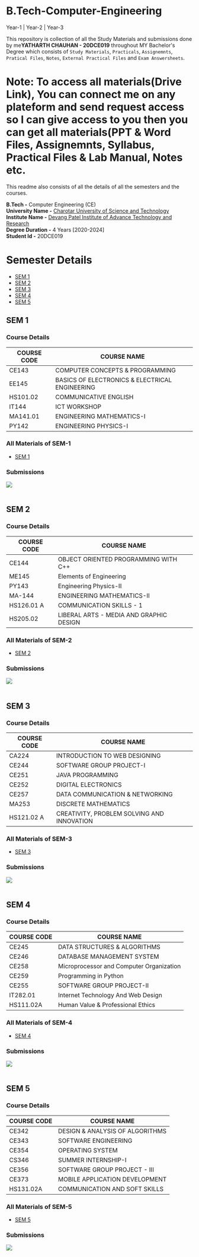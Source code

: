 # B.Tech-Computer-Engineering

Year-1 | Year-2 | Year-3

This repository is collection of all the Study Materials and submissions done by me**YATHARTH CHAUHAN - 20DCE019** throughout MY Bachelor's Degree which consists of `Study Materials`, `Practicals`, `Assignemnts`, `Pratical Files`, `Notes`, `External Practical Files` and `Exam Answersheets`.

# Note: To access all materials(Drive Link), You can connect me on any plateform and send request access so I can give access to you then you can get all materials(PPT & Word Files, Assignemnts, Syllabus, Practical Files & Lab Manual, Notes etc.

This readme also consists of all the details of all the semesters and the courses.

**B.Tech -** Computer Engineering (CE) <br>
**University Name -** [Charotar University of Science and Technology](https://www.charusat.ac.in/) <br>
**Institute Name -** [Devang Patel Institute of Advance Technology and Research](https://www.charusat.ac.in/depstar/) <br>
**Degree Duration -** 4 Years [2020-2024] <br>
**Student Id -** 20DCE019 <br>

<!--
> 📢 **PSA for those who also want to organize their stuff like this, I'd appreciate a proper credit by linking your repository back to this repository : :relieved:**
>
> ```
> Repo inspired by [Yatharth Chauhan](https://github.com/YatharthChauhan2362/B.Tech-Computer-Engineering)
> ```
-->

# Semester Details

- [SEM 1](https://github.com/YatharthChauhan2362/B.Tech-Computer-Engineering/tree/main/SEM-1)
- [SEM 2](https://github.com/YatharthChauhan2362/B.Tech-Computer-Engineering/tree/main/SEM-2)
- [SEM 3](https://github.com/YatharthChauhan2362/B.Tech-Computer-Engineering/tree/main/SEM-3)
- [SEM 4](https://github.com/YatharthChauhan2362/B.Tech-Computer-Engineering/tree/main/SEM-4)
- [SEM 5](https://github.com/YatharthChauhan2362/B.Tech-Computer-Engineering/tree/main/SEM-5)

## SEM 1

### Course Details

| COURSE CODE | COURSE NAME                                    |
| ----------- | ---------------------------------------------- |
| CE143       | COMPUTER CONCEPTS & PROGRAMMING                |
| EE145       | BASICS OF ELECTRONICS & ELECTRICAL ENGINEERING |
| HS101.02    | COMMUNICATIVE ENGLISH                          |
| IT144       | ICT WORKSHOP                                   |
| MA141.01    | ENGINEERING MATHEMATICS-I                      |
| PY142       | ENGINEERING PHYSICS-I                          |

### All Materials of SEM-1

- [SEM 1](https://drive.google.com/drive/folders/18ePj-e7maF8UmFHiNVBAIp7giL1Rmyeh?usp=sharingP)

### Submissions

[![](https://img.shields.io/badge/Practical_Files_&_Source_Codes-Click_Here-%23FF0000.svg?&style=flat&logoColor=white&color=white)](https://github.com/YatharthChauhan2362/B.Tech-Computer-Engineering/tree/main/SEM-1)
<br><br>

## SEM 2

### Course Details

| COURSE CODE | COURSE NAME                             |
| ----------- | --------------------------------------- |
| CE144       | OBJECT ORIENTED PROGRAMMING WITH C++    |
| ME145       | Elements of Engineering                 |
| PY143       | Engineering Physics-II                  |
| MA-144      | ENGINEERING MATHEMATICS-II              |
| HS126.01 A  | COMMUNICATION SKILLS - 1                |
| HS205.02    | LIBERAL ARTS - MEDIA AND GRAPHIC DESIGN |

### All Materials of SEM-2

- [SEM 2](https://drive.google.com/drive/folders/1Ab_k_0S0xYhJ0-PjF9-x5Y4QbyHm8Uwc?usp=sharing)

### Submissions

[![](https://img.shields.io/badge/Practical_Files_&_Source_Codes-Click_Here-%23FF0000.svg?&style=flat&logoColor=white&color=white)](https://github.com/YatharthChauhan2362/B.Tech-Computer-Engineering/tree/main/SEM-2)
<br><br>

## SEM 3

### Course Details

| COURSE CODE | COURSE NAME                                |
| ----------- | ------------------------------------------ |
| CA224       | INTRODUCTION TO WEB DESIGNING              |
| CE244       | SOFTWARE GROUP PROJECT-I                   |
| CE251       | JAVA PROGRAMMING                           |
| CE252       | DIGITAL ELECTRONICS                        |
| CE257       | DATA COMMUNICATION & NETWORKING            |
| MA253       | DISCRETE MATHEMATICS                       |
| HS121.02 A  | CREATIVITY, PROBLEM SOLVING AND INNOVATION |

### All Materials of SEM-3

- [SEM 3](https://drive.google.com/drive/folders/19zlD4s1e6tJbEjeAW_6FmZ1L9CJ_VfS4?usp=sharing)

### Submissions

[![](https://img.shields.io/badge/Practical_Files_&_Source_Codes-Click_Here-%23FF0000.svg?&style=flat&logoColor=white&color=white)](https://github.com/YatharthChauhan2362/B.Tech-Computer-Engineering/tree/main/SEM-3)
<br><br>

## SEM 4

### Course Details

| COURSE CODE | COURSE NAME                              |
| ----------- | ---------------------------------------- |
| CE245       | DATA STRUCTURES & ALGORITHMS             |
| CE246       | DATABASE MANAGEMENT SYSTEM               |
| CE258       | Microprocessor and Computer Organization |
| CE259       | Programming in Python                    |
| CE255       | SOFTWARE GROUP PROJECT-II                |
| IT282.01    | Internet Technology And Web Design       |
| HS111.02A   | Human Value & Professional Ethics        |

### All Materials of SEM-4

- [SEM 4](https://drive.google.com/drive/folders/1U7A1Zm0dx77OJDk3xljCvlRiIBna1mif?usp=sharing)

### Submissions

[![](https://img.shields.io/badge/Practical_Files_&_Source_Codes-Click_Here-%23FF0000.svg?&style=flat&logoColor=white&color=white)](https://github.com/YatharthChauhan2362/B.Tech-Computer-Engineering/tree/main/SEM-4)
<br><br>

## SEM 5

### Course Details

| COURSE CODE | COURSE NAME                     |
| ----------- | ------------------------------- |
| CE342       | DESIGN & ANALYSIS OF ALGORITHMS |
| CE343       | SOFTWARE ENGINEERING            |
| CE354       | OPERATING SYSTEM                |
| CS346       | SUMMER INTERNSHIP-I             |
| CE356       | SOFTWARE GROUP PROJECT - III    |
| CE373       | MOBILE APPLICATION DEVELOPMENT  |
| HS131.02A   | COMMUNICATION AND SOFT SKILLS   |

### All Materials of SEM-5

- [SEM 5](https://drive.google.com/drive/folders/1sf4u_zoExC89aH8k6ooJcMnyOdP2jvJM?usp=sharing)

### Submissions

[![](https://img.shields.io/badge/Practical_Files_&_Source_Codes-Click_Here-%23FF0000.svg?&style=flat&logoColor=white&color=white)](https://github.com/YatharthChauhan2362/B.Tech-Computer-Engineering/tree/main/SEM-5)
<br><br>

<!-- ## SEM VI
### Course Details
COURSE CODE | COURSE NAME
------------| -------------
CS373       | INTERNET OF THINGS
CS344       | MACHINE LEARNING
CS345       | CRYPTOGRAPHY AND NETWORK SECURITY
CS346       | SOFTWARE ENGINEERING
CE349       | THEORY OF COMPUTATION
HS132.02 A  | CONTRIBUTORY PERSONALITY DEVELOPMENT

### Submissions
[![](https://img.shields.io/badge/Practical_Files_&_Source_Codes-Click_Here-%23FF0000.svg?&style=flat&logoColor=white&color=white)](https://github.com/rudrabarad/Bachelors-File-Submission/tree/master/SEM%20VI)
<br><br>

## SEM VII
### Course Details
COURSE CODE | COURSE NAME
------------| -------------
CE442       | DESIGN OF LANGUAGE PROCESSORS
CE443       | CLOUD COMPUTING
CS441       | PROGRAMMING IN PYTHON
CS442       | DATA SCIENCE & ANALYTICS
CS446       | SUMMER INTERNSHIP - II
CS448       | SOFTWARE GROUP PROJECT - V
CS473       | BLOCKCHAIN TECHNOLOGY & APPLICATIONS

### Submissions
[![](https://img.shields.io/badge/Practical_Files_&_Source_Codes-Click_Here-%23FF0000.svg?&style=flat&logoColor=white&color=white)](https://github.com/rudrabarad/Bachelors-File-Submission/tree/master/SEM%20VII)
<br><br> -->
